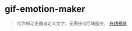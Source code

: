 # gif-emotion-maker

> 给你的动态图自定义文字，无需任何后端服务，
> <a href="http://xue.ccy1994.top/demos/gif/" target="_blank">在线预览</a>
